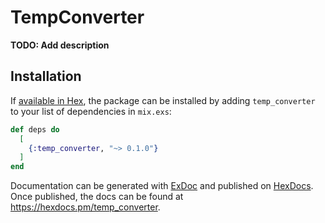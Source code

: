 # TempConverter

**TODO: Add description**

## Installation

If [available in Hex](https://hex.pm/docs/publish), the package can be installed
by adding `temp_converter` to your list of dependencies in `mix.exs`:

```elixir
def deps do
  [
    {:temp_converter, "~> 0.1.0"}
  ]
end
```

Documentation can be generated with [ExDoc](https://github.com/elixir-lang/ex_doc)
and published on [HexDocs](https://hexdocs.pm). Once published, the docs can
be found at <https://hexdocs.pm/temp_converter>.

